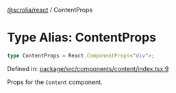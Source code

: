 [@scrolia/react](../README.md) / ContentProps

# Type Alias: ContentProps

```ts
type ContentProps = React.ComponentProps<"div">;
```

Defined in: [package/src/components/content/index.tsx:9](https://github.com/scrolia/react/blob/61b524f246cf60e1977c5e1c1f237c9b0c4c8ba2/package/src/components/content/index.tsx#L9)

Props for the `Content` component.
